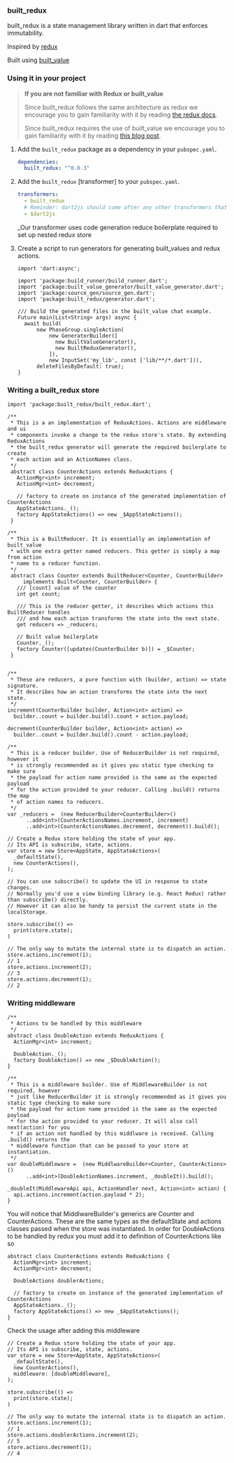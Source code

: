 ### built_redux

built_redux is a state management library written in dart that enforces immutability.

Inspired by [redux][redux_git]

Built using [built_value][built_value_git]

### Using it in your project

> __If you are not familiar with Redux or built_value__
>
> Since built_redux follows the same architecture as redux we encourage you to
> gain familiarity with it by reading [the redux docs][redux_docs].
>
> Since built_redux requires the use of built_value we encourage you to
> gain familiarity with it by reading [this blog post][built_value_blog].

1. Add the `built_redux` package as a dependency in your `pubspec.yaml`.

    ```yaml
    dependencies:
      built_redux: "^0.0.3"
    ```

2. Add the `built_redux` [transformer] to your `pubspec.yaml`.

    ```yaml
    transformers:
      - built_redux
      # Reminder: dart2js should come after any other transformers that touch Dart code
      - $dart2js
    ```

    _Our transformer uses code generation reduce boilerplate required to set up
    nested redux store

3. Create a script to run generators for generating built_values and redux actions.
    ```
    import 'dart:async';

    import 'package:build_runner/build_runner.dart';
    import 'package:built_value_generator/built_value_generator.dart';
    import 'package:source_gen/source_gen.dart';
    import 'package:built_redux/generator.dart';

    /// Build the generated files in the built_value chat example.
    Future main(List<String> args) async {
      await build(
          new PhaseGroup.singleAction(
              new GeneratorBuilder([
                new BuiltValueGenerator(),
                new BuiltReduxGenerator(),
              ]),
              new InputSet('my_lib', const ['lib/**/*.dart'])),
          deleteFilesByDefault: true);
    }
    ```

### Writing a built_redux store

```
import 'package:built_redux/built_redux.dart';

/**
 * This is a an implementation of ReduxActions. Actions are middleware and ui
 * components invoke a change to the redux store's state. By extending ReduxActions
 * the built_redux generator will generate the required boilerplate to create
 * each action and an ActionNames class.
 */
 abstract class CounterActions extends ReduxActions {
   ActionMgr<int> increment;
   ActionMgr<int> decrement;

   // factory to create on instance of the generated implementation of CounterActions
   AppStateActions._();
   factory AppStateActions() => new _$AppStateActions();
 }

/**
 * This is a BuiltReducer. It is essentially an implementation of built_value
 * with one extra getter named reducers. This getter is simply a map from action
 * name to a reducer function.
 */
 abstract class Counter extends BuiltReducer<Counter, CounterBuilder>
     implements Built<Counter, CounterBuilder> {
   /// [count] value of the counter
   int get count;

   /// This is the reducer getter, it describes which actions this BuiltReducer handles
   /// and how each action transforms the state into the next state.
   get reducers => _reducers;

   // Built value boilerplate
   Counter._();
   factory Counter([updates(CounterBuilder b)]) = _$Counter;
 }


/**
 * These are reducers, a pure function with (builder, action) => state signature.
 * It describes how an action transforms the state into the next state.
 */
increment(CounterBuilder builder, Action<int> action) =>
  builder..count = builder.build().count + action.payload;

decrement(CounterBuilder builder, Action<int> action) =>
  builder..count = builder.build().count - action.payload;

/**
 * This is a reducer builder. Use of ReducerBuilder is not required, however it
 * is strongly recommended as it gives you static type checking to make sure
 * the payload for action name provided is the same as the expected payload
 * for the action provided to your reducer. Calling .build() returns the map
 * of action names to reducers.
 */
var _reducers =  (new ReducerBuilder<CounterBuilder>()
      ..add<int>(CounterActionsNames.increment, increment)
      ..add<int>(CounterActionsNames.decrement, decrement)).build();

// Create a Redux store holding the state of your app.
// Its API is subscribe, state, actions.
var store = new Store<AppState, AppStateActions>(
  _defaultState(),
  new CounterActions(),
);

// You can use subscribe() to update the UI in response to state changes.
// Normally you'd use a view binding library (e.g. React Redux) rather than subscribe() directly.
// However it can also be handy to persist the current state in the localStorage.

store.subscribe(() =>
  print(store.state);
)

// The only way to mutate the internal state is to dispatch an action.
store.actions.increment(1);
// 1
store.actions.increment(2);
// 3
store.actions.decrement(1);
// 2
```

### Writing middleware
```
/**
 * Actions to be handled by this middleware
 */
abstract class DoubleAction extends ReduxActions {
  ActionMgr<int> increment;

  DoubleAction._();
  factory DoubleAction() => new _$DoubleAction();
}

/**
 * This is a middleware builder. Use of MiddlewareBuilder is not required, however
 * just like ReducerBuilder it is strongly recommended as it gives you static type checking to make sure
 * the payload for action name provided is the same as the expected payload
 * for the action provided to your reducer. It will also call next(action) for you
 * if an action not handled by this middlware is received. Calling .build() returns the
 * middleware function that can be passed to your store at instantiation.
 */
var doubleMiddleware =  (new MiddlwareBuilder<Counter, CounterActions>()
      ..add<int>(DoubleActionNames.increment, _doubleIt)).build();

_doubleIt(MiddlewareApi api, ActionHandler next, Action<int> action) {
  api.actions.increment(action.payload * 2);
}
```

You will notice that MiddlwareBuilder's generics are Counter and CounterActions.
These are the same types as the defaultState and actions classes passed when
the store was instantiated. In order for DoubleActions to be handled by redux
you must add it to definition of CounterActions like so

```
abstract class CounterActions extends ReduxActions {
  ActionMgr<int> increment;
  ActionMgr<int> decrement;

  DoubleActions doublerActions;

  // factory to create on instance of the generated implementation of CounterActions
  AppStateActions._();
  factory AppStateActions() => new _$AppStateActions();
}
```

Check the usage after adding this middleware
```
// Create a Redux store holding the state of your app.
// Its API is subscribe, state, actions.
var store = new Store<AppState, AppStateActions>(
  _defaultState(),
  new CounterActions(),
  middleware: [doubleMiddleware],
);

store.subscribe(() =>
  print(store.state);
)

// The only way to mutate the internal state is to dispatch an action.
store.actions.increment(1);
// 1
store.actions.doublerActions.increment(2);
// 5
store.actions.decrement(1);
// 4
```

[built_value_blog]: https://medium.com/dartlang/darts-built-value-for-immutable-object-models-83e2497922d4

[built_value_git]: https://github.com/google/built_value.dart/

[redux_git]: https://github.com/reactjs/redux

[redux_docs]: http://redux.js.org/
